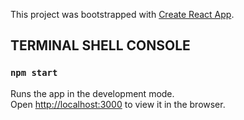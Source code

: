 This project was bootstrapped with [Create React App](https://github.com/facebook/create-react-app).

## TERMINAL SHELL CONSOLE 

### `npm start`

Runs the app in the development mode.<br>
Open [http://localhost:3000](http://localhost:3000) to view it in the browser.
